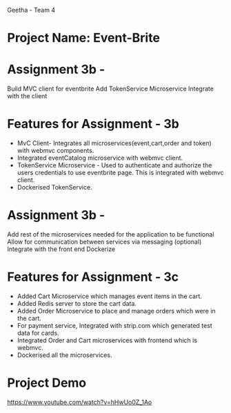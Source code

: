  Geetha - Team 4
 
 # Project Name: Event-Brite

# Assignment 3b -
Build MVC client for eventbrite 
Add TokenService Microservice
Integrate with the client

# Features  for Assignment - 3b

* MvC Client- Integrates all microservices(event,cart,order and token) with webmvc components.
* Integrated eventCatalog microservice with webmvc client.
* TokenService Microservice - Used to authenticate and authorize the users credentials to use eventbrite page. This is integrated with webmvc client.
* Dockerised TokenService.

# Assignment 3b -
Add rest of the microservices needed for the application to be functional
Allow for communication between services via messaging (optional)
Integrate with the front end
Dockerize

# Features for Assignment - 3c
* Added Cart Microservice which manages event items in the cart.
* Added Redis server to store the cart data.
* Added Order Microservice to place and manage orders which were in the cart.
* For payment service, Integrated with strip.com which generated test data for cards.
* Integrated Order and Cart microservices with frontend which is webmvc.
* Dockerised all the microservices.


# Project Demo
https://www.youtube.com/watch?v=hHwUo0Z_1Ao
